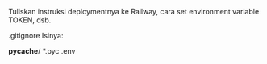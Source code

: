 Tuliskan instruksi deploymentnya ke Railway, cara set environment variable TOKEN, dsb.

.gitignore
Isinya:

__pycache__/
*.pyc
.env
